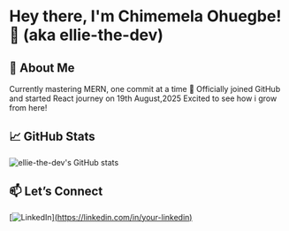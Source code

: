 # Hey there, I'm Chimemela Ohuegbe! 👋 (aka ellie-the-dev)

## 🚀 About Me
Currently mastering MERN, one commit at a time 🚀
Officially joined GitHub and started React journey on 19th August,2025
Excited to see how i grow from here!

## 📈 GitHub Stats
![ellie-the-dev's GitHub stats](https://github-readme-stats.vercel.app/api?username=ellie-the-dev&show_icons=true&theme=radical)

## 📫 Let’s Connect
[![LinkedIn](https://img.shields.io/badge/-LinkedIn-0077B5?style=for-the-badge&logo=linkedin&logoColor=white)][(https://linkedin.com/in/your-linkedin)  ](https://www.linkedin.com/in/chimemela-blessed-ohuegbe-b4a78037b/)


<!--
**ellie-the-dev/ellie-the-dev** is a ✨ _special_ ✨ repository because its `README.md` (this file) appears on your GitHub profile.

[![Anurag's GitHub stats](https://github-readme-stats.vercel.app/api?username=ellie-the-dev)](https://github.com/anuraghazra/github-readme-stats)
Here are some ideas to get you started:

- 🔭 I’m currently working on ...
- 🌱 I’m currently learning ...
- 👯 I’m looking to collaborate on ...
- 🤔 I’m looking for help with ...
- 💬 Ask me about ...
- 📫 How to reach me: ...
- 😄 Pronouns: ...
- ⚡ Fun fact: ...
-->
